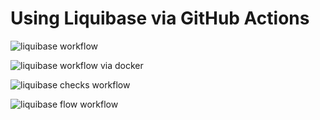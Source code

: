 # Using Liquibase via GitHub Actions

![liquibase workflow](https://github.com/lbadam/github-actions-with-liquibase/actions/workflows/liquibase-actions-demo.yml/badge.svg)

![liquibase workflow via docker](https://github.com/lbadam/github-actions-with-liquibase/actions/workflows/liquibase-docker-github-hosted.yml/badge.svg)

![liquibase checks workflow](https://github.com/lbadam/github-actions-with-liquibase/actions/workflows/liquibase-actions-checks-demo.yml/badge.svg)

![liquibase flow workflow](https://github.com/lbadam/github-actions-with-liquibase/actions/workflows/liquibase-actions-flow-demo.yml/badge.svg)